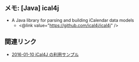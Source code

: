 ## メモ: [Java] ical4j


* A Java library for parsing and building iCalendar data models
  * <@link value="https://github.com/ical4j/ical4j" />



## 関連リンク


* [2016-01-10 iCal4J の利用サンプル](https://igapyon.github.io/diary/2016/ig160110.html)


